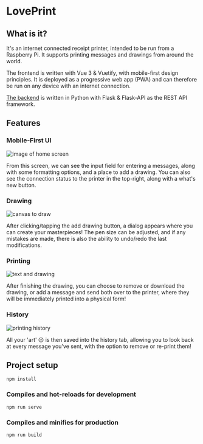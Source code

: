 # LovePrint
## What is it?
It's an internet connected receipt printer, intended to be run from a Raspberry Pi. It supports printing messages and drawings from around the world. 

The frontend is written with Vue 3 & Vuetify, with mobile-first design principles. It is deployed as a progressive web app (PWA) and can therefore be run on any device with an internet connection.

[The backend](https://github.com/LouisH98/loveprint-api) is written in Python with Flask & Flask-API as the REST API framework.

## Features
### Mobile-First UI
![image of home screen](images/Home.png)

From this screen, we can see the input field for entering a messages, along with some formatting options, and a place to add a drawing.
You can also see the connection status to the printer in the top-right, along with a what's new button.

### Drawing
![canvas to draw](images/drawing.png)

After clicking/tapping the add drawing button, a dialog appears where you can create your masterpieces! The pen size can be adjusted, and if any mistakes are made, there is also the ability to undo/redo the last modifications.

### Printing
![text and drawing](images/drawing%20and%20message.png)

After finishing the drawing, you can choose to remove or download the drawing, or add a message and send both over to the printer, where they will be immediately printed into a physical form!

### History
![printing history](images/history.png)

All your 'art' 😉  is then saved into the history tab, allowing you to look back at every message you've sent, with the option to remove or re-print them!

## Project setup
```
npm install
```

### Compiles and hot-reloads for development
```
npm run serve
```

### Compiles and minifies for production
```
npm run build
```

